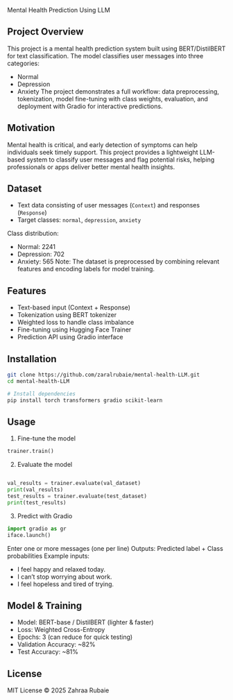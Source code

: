 Mental Health Prediction Using LLM
## Project Overview
This project is a mental health prediction system built using BERT/DistilBERT for text classification. The model classifies user messages into three categories:
- Normal
- Depression
- Anxiety
The project demonstrates a full workflow: data preprocessing, tokenization, model fine-tuning with class weights, evaluation, and deployment with Gradio for interactive predictions.

## Motivation
Mental health is critical, and early detection of symptoms can help individuals seek timely support. This project provides a lightweight LLM-based system to classify user messages and flag potential risks, helping professionals or apps deliver better mental health insights.

## Dataset
- Text data consisting of user messages (`Context`) and responses (`Response`)  
- Target classes: `normal`, `depression`, `anxiety`  

Class distribution:
- Normal: 2241
- Depression: 702
- Anxiety: 565
Note: The dataset is preprocessed by combining relevant features and encoding labels for model training.

## Features

- Text-based input (Context + Response)
- Tokenization using BERT tokenizer
- Weighted loss to handle class imbalance
- Fine-tuning using Hugging Face Trainer
- Prediction API using Gradio interface

## Installation
```bash
git clone https://github.com/zaralrubaie/mental-health-LLM.git
cd mental-health-LLM

# Install dependencies
pip install torch transformers gradio scikit-learn
```
## Usage 
1. Fine-tune the model
```python
trainer.train()
```
2. Evaluate the model
```python

val_results = trainer.evaluate(val_dataset)
print(val_results)
test_results = trainer.evaluate(test_dataset)
print(test_results)
```
3. Predict with Gradio
 ```python
 import gradio as gr
iface.launch()
```
Enter one or more messages (one per line)
Outputs: Predicted label + Class probabilities
Example inputs:
- I feel happy and relaxed today.
- I can’t stop worrying about work.
- I feel hopeless and tired of trying.

## Model & Training
- Model: BERT-base / DistilBERT (lighter & faster)
- Loss: Weighted Cross-Entropy
- Epochs: 3 (can reduce for quick testing)
- Validation Accuracy: ~82%
- Test Accuracy: ~81%

## License
MIT License © 2025 Zahraa Rubaie

